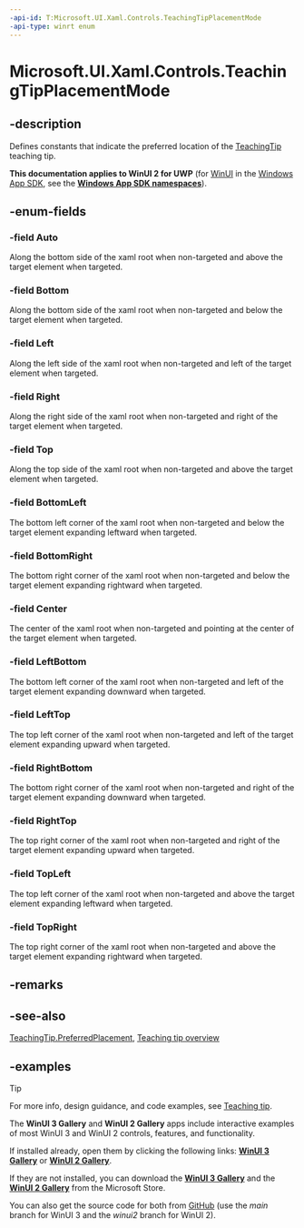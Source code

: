 ```yaml
---
-api-id: T:Microsoft.UI.Xaml.Controls.TeachingTipPlacementMode
-api-type: winrt enum
---
```


# Microsoft.UI.Xaml.Controls.TeachingTipPlacementMode

<!--
public enum TeachingTipPlacementMode
-->

## -description

Defines constants that indicate the preferred location of the [TeachingTip](teachingtip.md) teaching tip.

**This documentation applies to WinUI 2 for UWP** (for [WinUI](/windows/apps/winui/winui3/) in the [Windows App SDK](/windows/apps/windows-app-sdk/), see the **[Windows App SDK namespaces](/windows/windows-app-sdk/api/winrt/)**).

## -enum-fields

### -field Auto

Along the bottom side of the xaml root when non-targeted and above the target element when targeted.

### -field Bottom

Along the bottom side of the xaml root when non-targeted and below the target element when targeted.

### -field Left

Along the left side of the xaml root when non-targeted and left of the target element when targeted.

### -field Right

Along the right side of the xaml root when non-targeted and right of the target element when targeted.

### -field Top

Along the top side of the xaml root when non-targeted and above the target element when targeted.

### -field BottomLeft

The bottom left corner of the xaml root when non-targeted and below the target element expanding leftward when targeted.

### -field BottomRight

The bottom right corner of the xaml root when non-targeted and below the target element expanding rightward when targeted.

### -field Center

The center of the xaml root when non-targeted and pointing at the center of the target element when targeted.

### -field LeftBottom

The bottom left corner of the xaml root when non-targeted and left of the target element expanding downward when targeted.

### -field LeftTop

The top left corner of the xaml root when non-targeted and left of the target element expanding upward when targeted.

### -field RightBottom

The bottom right corner of the xaml root when non-targeted and right of the target element expanding downward when targeted.

### -field RightTop

The top right corner of the xaml root when non-targeted and right of the target element expanding upward when targeted.

### -field TopLeft

The top left corner of the xaml root when non-targeted and above the target element expanding leftward when targeted.

### -field TopRight

The top right corner of the xaml root when non-targeted and above the target element expanding rightward when targeted.

## -remarks

## -see-also

[TeachingTip.PreferredPlacement](teachingtip_preferredplacement.md), [Teaching tip overview](/windows/apps/design/controls/dialogs-and-flyouts/teaching-tip)

## -examples

> [!TIP]
> For more info, design guidance, and code examples, see [Teaching tip](/windows/apps/design/controls/dialogs-and-flyouts/teaching-tip).
>
> The **WinUI 3 Gallery** and **WinUI 2 Gallery** apps include interactive examples of most WinUI 3 and WinUI 2 controls, features, and functionality.
>
> If installed already, open them by clicking the following links: [**WinUI 3 Gallery**](winui3gallery:/item/TeachingTip) or [**WinUI 2 Gallery**](winui2gallery:/item/TeachingTip).
>
> If they are not installed, you can download the [**WinUI 3 Gallery**](https://www.microsoft.com/store/productId/9P3JFPWWDZRC) and the [**WinUI 2 Gallery**](https://www.microsoft.com/store/productId/9MSVH128X2ZT) from the Microsoft Store.
>
> You can also get the source code for both from [GitHub](https://github.com/Microsoft/WinUI-Gallery) (use the *main* branch for WinUI 3 and the *winui2* branch for WinUI 2).
